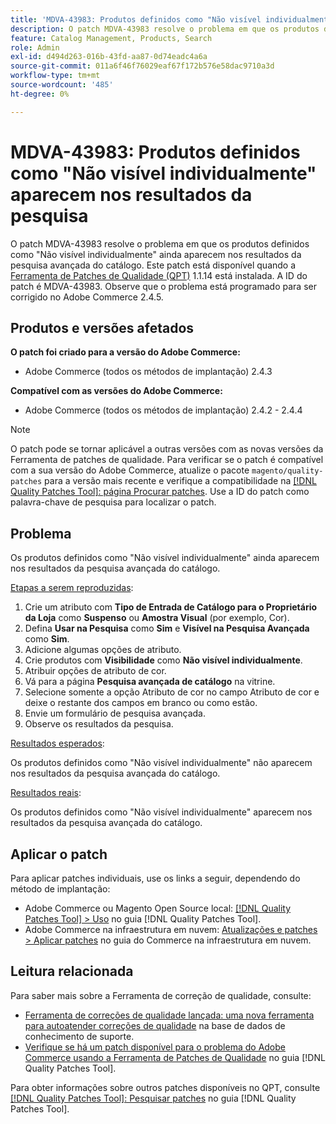 ```yaml
---
title: 'MDVA-43983: Produtos definidos como "Não visível individualmente" aparecem nos resultados da pesquisa'
description: O patch MDVA-43983 resolve o problema em que os produtos definidos como "Não visível individualmente" ainda aparecem nos resultados da pesquisa avançada do catálogo. Este patch está disponível quando a [Ferramenta de correções de qualidade (QPT)](https://experienceleague.adobe.com/en/docs/commerce-operations/tools/quality-patches-tool/quality-patches-tool-to-self-serve-quality-patches) 1.1.14 está instalada. A ID do patch é MDVA-43983. Observe que o problema está programado para ser corrigido no Adobe Commerce 2.4.5.
feature: Catalog Management, Products, Search
role: Admin
exl-id: d494d263-016b-43fd-aa87-0d74eadc4a6a
source-git-commit: 011a6f46f76029eaf67f172b576e58dac9710a3d
workflow-type: tm+mt
source-wordcount: '485'
ht-degree: 0%

---
```


# MDVA-43983: Produtos definidos como &quot;Não visível individualmente&quot; aparecem nos resultados da pesquisa

O patch MDVA-43983 resolve o problema em que os produtos definidos como &quot;Não visível individualmente&quot; ainda aparecem nos resultados da pesquisa avançada do catálogo. Este patch está disponível quando a [Ferramenta de Patches de Qualidade (QPT)](https://experienceleague.adobe.com/en/docs/commerce-operations/tools/quality-patches-tool/quality-patches-tool-to-self-serve-quality-patches) 1.1.14 está instalada. A ID do patch é MDVA-43983. Observe que o problema está programado para ser corrigido no Adobe Commerce 2.4.5.

## Produtos e versões afetados

**O patch foi criado para a versão do Adobe Commerce:**

* Adobe Commerce (todos os métodos de implantação) 2.4.3

**Compatível com as versões do Adobe Commerce:**

* Adobe Commerce (todos os métodos de implantação) 2.4.2 - 2.4.4

>[!NOTE]
>
>O patch pode se tornar aplicável a outras versões com as novas versões da Ferramenta de patches de qualidade. Para verificar se o patch é compatível com a sua versão do Adobe Commerce, atualize o pacote `magento/quality-patches` para a versão mais recente e verifique a compatibilidade na [[!DNL Quality Patches Tool]: página Procurar patches](https://experienceleague.adobe.com/en/docs/commerce-operations/tools/quality-patches-tool/quality-patches-tool-to-self-serve-quality-patches). Use a ID do patch como palavra-chave de pesquisa para localizar o patch.

## Problema

Os produtos definidos como &quot;Não visível individualmente&quot; ainda aparecem nos resultados da pesquisa avançada do catálogo.

<u>Etapas a serem reproduzidas</u>:

1. Crie um atributo com **Tipo de Entrada de Catálogo para o Proprietário da Loja** como **Suspenso** ou **Amostra Visual** (por exemplo, Cor).
1. Defina **Usar na Pesquisa** como **Sim** e **Visível na Pesquisa Avançada** como **Sim**.
1. Adicione algumas opções de atributo.
1. Crie produtos com **Visibilidade** como **Não visível individualmente**.
1. Atribuir opções de atributo de cor.
1. Vá para a página **Pesquisa avançada de catálogo** na vitrine.
1. Selecione somente a opção Atributo de cor no campo Atributo de cor e deixe o restante dos campos em branco ou como estão.
1. Envie um formulário de pesquisa avançada.
1. Observe os resultados da pesquisa.

<u>Resultados esperados</u>:

Os produtos definidos como &quot;Não visível individualmente&quot; não aparecem nos resultados da pesquisa avançada do catálogo.

<u>Resultados reais</u>:

Os produtos definidos como &quot;Não visível individualmente&quot; aparecem nos resultados da pesquisa avançada do catálogo.

## Aplicar o patch

Para aplicar patches individuais, use os links a seguir, dependendo do método de implantação:

* Adobe Commerce ou Magento Open Source local: [[!DNL Quality Patches Tool] > Uso](/help/tools/quality-patches-tool/usage.md) no guia [!DNL Quality Patches Tool].
* Adobe Commerce na infraestrutura em nuvem: [Atualizações e patches > Aplicar patches](https://experienceleague.adobe.com/docs/commerce-cloud-service/user-guide/develop/upgrade/apply-patches.html) no guia do Commerce na infraestrutura em nuvem.

## Leitura relacionada

Para saber mais sobre a Ferramenta de correção de qualidade, consulte:

* [Ferramenta de correções de qualidade lançada: uma nova ferramenta para autoatender correções de qualidade](https://experienceleague.adobe.com/en/docs/commerce-operations/tools/quality-patches-tool/quality-patches-tool-to-self-serve-quality-patches) na base de dados de conhecimento de suporte.
* [Verifique se há um patch disponível para o problema do Adobe Commerce usando a Ferramenta de Patches de Qualidade](/help/tools/quality-patches-tool/patches-available-in-qpt/check-patch-for-magento-issue-with-magento-quality-patches.md) no guia [!DNL Quality Patches Tool].

Para obter informações sobre outros patches disponíveis no QPT, consulte [[!DNL Quality Patches Tool]: Pesquisar patches](https://experienceleague.adobe.com/tools/commerce-quality-patches/index.html) no guia [!DNL Quality Patches Tool].
